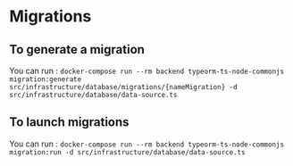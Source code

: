 # Migrations

## To generate a migration
You can run : `docker-compose run --rm backend typeorm-ts-node-commonjs migration:generate src/infrastructure/database/migrations/{nameMigration} -d src/infrastructure/database/data-source.ts`
## To launch migrations
You can run : `docker-compose run --rm backend typeorm-ts-node-commonjs migration:run -d src/infrastructure/database/data-source.ts`
